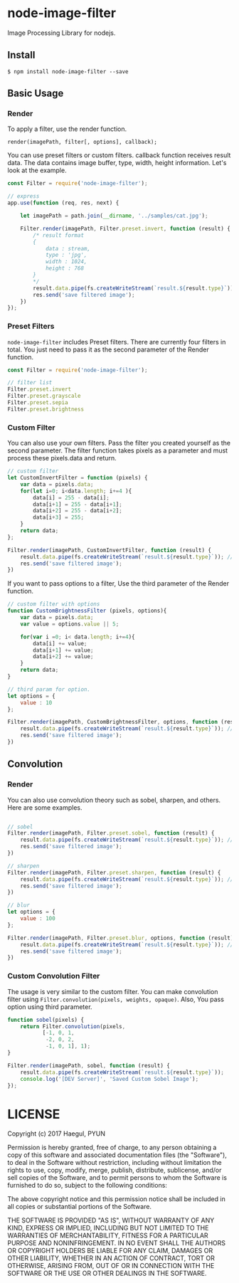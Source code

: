 # node-image-filter
Image Processing Library for nodejs.

## Install
```
$ npm install node-image-filter --save
```

## Basic Usage
### Render
To apply a filter, use the render function.
```
render(imagePath, filter[, options], callback);
```
You can use preset filters or custom filters. callback function receives result data. The data contains image buffer, type, width, height information.
Let's look at the example.

```javascript
const Filter = require('node-image-filter');

// express
app.use(function (req, res, next) {

    let imagePath = path.join(__dirname, '../samples/cat.jpg');

    Filter.render(imagePath, Filter.preset.invert, function (result) {
        /* result format
        {
            data : stream,
            type : 'jpg',
            width : 1024,
            height : 768
        }
        */
        result.data.pipe(fs.createWriteStream(`result.${result.type}`)); // save local
        res.send('save filtered image');
    })
});
```

### Preset Filters
`node-image-filter` includes Preset filters. There are currently four filters in total.
You just need to pass it as the second parameter of the Render function.
```javascript
const Filter = require('node-image-filter');

// filter list
Filter.preset.invert
Filter.preset.grayscale
Filter.preset.sepia
Filter.preset.brightness
```

### Custom Filter
You can also use your own filters. Pass the filter you created yourself as the second parameter.
The filter function takes pixels as a parameter and must process these pixels.data and return.

```javascript
// custom filter
let CustomInvertFilter = function (pixels) {
    var data = pixels.data;
    for(let i=0; i<data.length; i+=4 ){
        data[i] = 255 - data[i];
        data[i+1] = 255 - data[i+1];
        data[i+2] = 255 - data[i+2];
        data[i+3] = 255;
    }
    return data;
};

Filter.render(imagePath, CustomInvertFilter, function (result) {
    result.data.pipe(fs.createWriteStream(`result.${result.type}`)); // save local
    res.send('save filtered image');
})
```

If you want to pass options to a filter, Use the third parameter of the Render function.

```javascript
// custom filter with options
function CustomBrightnessFilter (pixels, options){
    var data = pixels.data;
    var value = options.value || 5;

    for(var i =0; i< data.length; i+=4){
        data[i] += value;
        data[i+1] += value;
        data[i+2] += value;
    }
    return data;
}

// third param for option.
let options = {
    value : 10
};

Filter.render(imagePath, CustomBrightnessFilter, options, function (result) {
    result.data.pipe(fs.createWriteStream(`result.${result.type}`)); // save local
    res.send('save filtered image');
})
```

## Convolution
### Render
You can also use convolution theory such as sobel, sharpen, and others. Here are some examples.
```javascript

// sobel
Filter.render(imagePath, Filter.preset.sobel, function (result) {
    result.data.pipe(fs.createWriteStream(`result.${result.type}`)); // save local
    res.send('save filtered image');
})

// sharpen
Filter.render(imagePath, Filter.preset.sharpen, function (result) {
    result.data.pipe(fs.createWriteStream(`result.${result.type}`)); // save local
    res.send('save filtered image');
})

// blur
let options = {
    value : 100
};

Filter.render(imagePath, Filter.preset.blur, options, function (result) {
    result.data.pipe(fs.createWriteStream(`result.${result.type}`)); // save local
    res.send('save filtered image');
})
```

### Custom Convolution Filter
The usage is very similar to the custom filter. You can make convolution filter using `Filter.convolution(pixels, weights, opaque)`.
Also, You pass option using third parameter.
```javascript
function sobel(pixels) {
    return Filter.convolution(pixels,
           [-1, 0, 1,
            -2, 0, 2,
            -1, 0, 1], 1);
}

Filter.render(imagePath, sobel, function (result) {
    result.data.pipe(fs.createWriteStream(`result.${result.type}`));
    console.log('[DEV Server]', 'Saved Custom Sobel Image');
});
```

# LICENSE

Copyright (c) 2017 Haegul, PYUN  

Permission is hereby granted, free of charge, to any person
obtaining a copy of this software and associated documentation
files (the "Software"), to deal in the Software without
restriction, including without limitation the rights to use,
copy, modify, merge, publish, distribute, sublicense, and/or sell
copies of the Software, and to permit persons to whom the
Software is furnished to do so, subject to the following
conditions:

The above copyright notice and this permission notice shall be
included in all copies or substantial portions of the Software.

THE SOFTWARE IS PROVIDED "AS IS", WITHOUT WARRANTY OF ANY KIND,
EXPRESS OR IMPLIED, INCLUDING BUT NOT LIMITED TO THE WARRANTIES
OF MERCHANTABILITY, FITNESS FOR A PARTICULAR PURPOSE AND
NONINFRINGEMENT. IN NO EVENT SHALL THE AUTHORS OR COPYRIGHT
HOLDERS BE LIABLE FOR ANY CLAIM, DAMAGES OR OTHER LIABILITY,
WHETHER IN AN ACTION OF CONTRACT, TORT OR OTHERWISE, ARISING
FROM, OUT OF OR IN CONNECTION WITH THE SOFTWARE OR THE USE OR
OTHER DEALINGS IN THE SOFTWARE.
